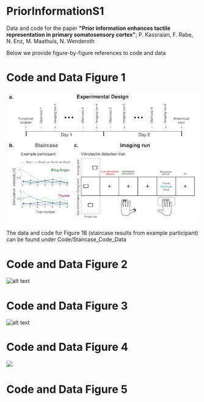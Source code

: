 # PriorInformationS1
Data and code for the paper **"Prior information enhances tactile representation in primary somatosensory cortex"**; 
P. Kassraian, F. Rabe, N. Enz, M. Maathuis, N. Wenderoth

Below we provide figure-by-figure references to code and data

# Code and Data Figure 1

![alt text](https://github.com/Pegahka/PriorInformationS1/blob/main/Figures/Fig1_ms.jpeg)

The data and code for Figure 1B (staircase results from example participant) can be found under Code/Staircase_Code_Data

# Code and Data Figure 2

![alt text](https://github.com/Pegahka/PriorInformationS1/blob/main/Figures/Fig2.jpg)


# Code and Data Figure 3

![alt text](https://github.com/Pegahka/PriorInformationS1/blob/main/Figures/Fig3.jpg)


# Code and Data Figure 4

<img src="https://github.com/Pegahka/PriorInformationS1/blob/main/Figures/Fig3.jpg" width="700">


# Code and Data Figure 5


